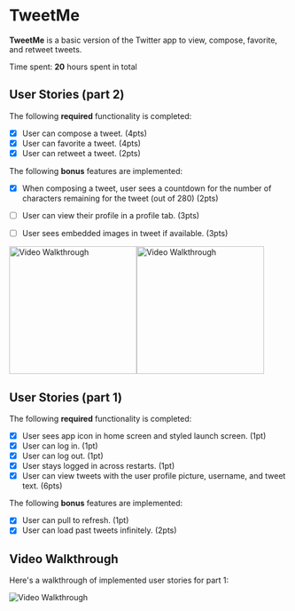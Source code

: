 # TweetMe

**TweetMe** is a basic version of the Twitter app to view, compose, favorite, and retweet tweets.

Time spent: **20** hours spent in total

## User Stories (part 2)

The following **required** functionality is completed:

- [x] User can compose a tweet. (4pts)
- [x] User can favorite a tweet. (4pts)
- [x] User can retweet a tweet. (2pts)

The following **bonus** features are implemented:

- [x] When composing a tweet, user sees a countdown for the number of characters remaining for the tweet (out of 280) (2pts)
- [ ] User can view their profile in a profile tab. (3pts)
- [ ] User sees embedded images in tweet if available. (3pts)


<img src='http://g.recordit.co/7ENU8Nw8PL.gif' title='Video Walkthrough' width='230' alt='Video Walkthrough' /><img src='http://g.recordit.co/JdeDUkch1n.gif' title='Video Walkthrough' width='230' alt='Video Walkthrough' />



## User Stories (part 1)

The following **required** functionality is completed:

- [x] User sees app icon in home screen and styled launch screen. (1pt)
- [x] User can log in. (1pt)
- [x] User can log out. (1pt)
- [x] User stays logged in across restarts. (1pt)
- [x] User can view tweets with the user profile picture, username, and tweet text. (6pts)

The following **bonus** features are implemented:

- [x] User can pull to refresh. (1pt)
- [x] User can load past tweets infinitely. (2pts)

## Video Walkthrough

Here's a walkthrough of implemented user stories for part 1:

<img src='http://g.recordit.co/nugrSlmkjS.gif' title='Video Walkthrough' width='' alt='Video Walkthrough' />

